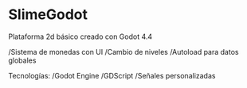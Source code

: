 # SlimeGodot
Plataforma 2d básico creado con Godot 4.4

/Sistema de monedas con UI
/Cambio de niveles
/Autoload para datos globales

Tecnologías:
/Godot Engine
/GDScript
/Señales personalizadas
